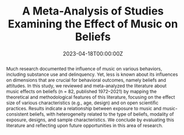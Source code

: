 ---
abstract: "Much research documented the influence of music on various behaviors, including substance use and delinquency. Yet, less is known about its influences on dimensions that are crucial for behavioral outcomes, namely beliefs and attitudes. In this study, we reviewed and meta-analyzed the literature about music effects on beliefs (n = 82, published 1972–2021) by mapping the theoretical and methodological features of this literature, focusing on the effect size of various characteristics (e.g., age, design) and on open scientific practices. Results indicate a relationship between exposure to music and music-consistent beliefs, with heterogeneity related to the type of beliefs, modality of exposure, designs, and sample characteristics. We conclude by evaluating this literature and reflecting upon future opportunities in this area of research.
"
authors:
- admin
- Laura Vandenbosch
date: "2023-04-18T00:00:00Z"
doi: "10.1177/00936502231163633"
featured: false
image:
  caption: ""
  focal_point: ""
  preview_only: false
projects: [mimic]
publication: ""
publication_short: ""
publication_types:
- "2"
publishDate: ""
slides: ""
summary:
tags:
- Meta-analysis
- Media effects
- Music
- Beliefs
title: "A Meta-Analysis of Studies Examining the Effect of Music on Beliefs"
url_code: "https://osf.io/fm2j4/"
url_dataset: "https://osf.io/f4r86/"
url_pdf:
url_poster: ""
url_project: ""
url_slides: ""
url_source: ""
url_video: ""
---